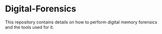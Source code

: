 # Digital-Forensics
This repository contains details on how to perform digital memory forensics and the tools used for it.

